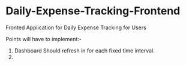 # Daily-Expense-Tracking-Frontend
Fronted Application for Daily Expense Tracking for Users

Points will have to implement:-
1. Dashboard Should refresh in for each fixed time interval.
2.